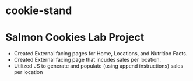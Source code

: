 # cookie-stand
<h1>Salmon Cookies Lab Project</h1>
<ul>
<li>Created External facing pages for Home, Locations, and Nutrition Facts.</li>
<li>Created External facing page that incudes sales per location.</li>
<li>Utilized JS to generate and populate (using append instructions) sales per location</li>
</ul>


